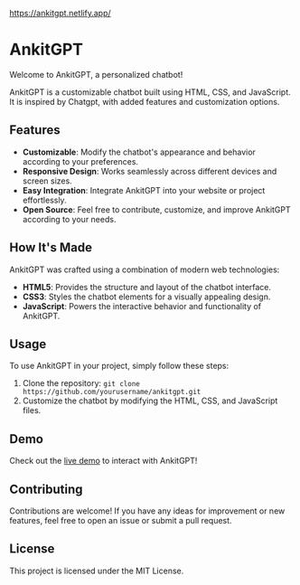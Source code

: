 
https://ankitgpt.netlify.app/

# AnkitGPT

Welcome to AnkitGPT, a personalized chatbot!

AnkitGPT is a customizable chatbot built using HTML, CSS, and JavaScript. It is inspired by Chatgpt, with added features and customization options.

## Features

- **Customizable**: Modify the chatbot's appearance and behavior according to your preferences.
- **Responsive Design**: Works seamlessly across different devices and screen sizes.
- **Easy Integration**: Integrate AnkitGPT into your website or project effortlessly.
- **Open Source**: Feel free to contribute, customize, and improve AnkitGPT according to your needs.

## How It's Made

AnkitGPT was crafted using a combination of modern web technologies:

- **HTML5**: Provides the structure and layout of the chatbot interface.
- **CSS3**: Styles the chatbot elements for a visually appealing design.
- **JavaScript**: Powers the interactive behavior and functionality of AnkitGPT.

## Usage

To use AnkitGPT in your project, simply follow these steps:

1. Clone the repository: `git clone https://github.com/yourusername/ankitgpt.git`
2. Customize the chatbot by modifying the HTML, CSS, and JavaScript files.

## Demo

Check out the [live demo]() to interact with AnkitGPT!

## Contributing

Contributions are welcome! If you have any ideas for improvement or new features, feel free to open an issue or submit a pull request.

## License

This project is licensed under the MIT License.
